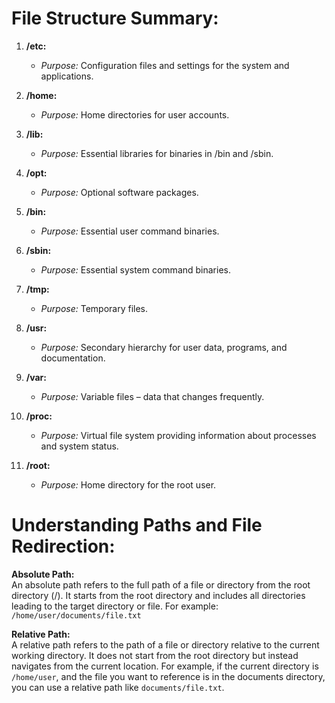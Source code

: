 # File Structure Summary:

1. **/etc:**
   - *Purpose:* Configuration files and settings for the system and applications.

2. **/home:**
   - *Purpose:* Home directories for user accounts.

3. **/lib:**
   - *Purpose:* Essential libraries for binaries in /bin and /sbin.

4. **/opt:**
   - *Purpose:* Optional software packages.

5. **/bin:**
   - *Purpose:* Essential user command binaries.

6. **/sbin:**
   - *Purpose:* Essential system command binaries.

7. **/tmp:**
   - *Purpose:* Temporary files.

8. **/usr:**
   - *Purpose:* Secondary hierarchy for user data, programs, and documentation.

9. **/var:**
   - *Purpose:* Variable files – data that changes frequently.

10. **/proc:**
    - *Purpose:* Virtual file system providing information about processes and system status.

11. **/root:**
    - *Purpose:* Home directory for the root user.

# Understanding Paths and File Redirection:

**Absolute Path:**  
An absolute path refers to the full path of a file or directory from the root directory (/). It starts from the root directory and includes all directories leading to the target directory or file. For example: `/home/user/documents/file.txt`

**Relative Path:**  
A relative path refers to the path of a file or directory relative to the current working directory. It does not start from the root directory but instead navigates from the current location. For example, if the current directory is `/home/user`, and the file you want to reference is in the documents directory, you can use a relative path like `documents/file.txt`.